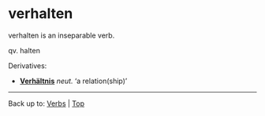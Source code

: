 # verhalten

verhalten is an inseparable verb.

qv. halten

Derivatives:
- **[Verhältnis](../../../nouns/v/ve/Verhaeltnis.md)** *neut.* ‘a relation(ship)’

----

Back up to: [Verbs](../../index.md) | [Top](../../../index.md)
